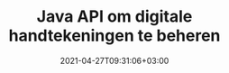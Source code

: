 ---
############################# Static ############################
layout: "product"
date: 2021-04-27T09:31:06+03:00
draft: false

product: "Signature"
product_tag: "signature"
platform: "Java"
platform_tag: "java"

############################# Head ############################
head_title: "Java Digital Signature API, voeg eSignature toe aan PDF Word Excel Image"
head_description: "Java-API voor digitale handtekeningen. Bibliotheek met elektronische handtekeningen voor het digitaal ondertekenen van PDF-, Microsoft Word-, Excel-spreadsheets, PowerPoint-presentaties en afbeeldingsdocumentindelingen."

############################# Header ############################
title: "Java API om digitale handtekeningen te beheren"
description: "Beheer e-handtekeningen van afbeeldingen, QR-codes, streepjescodes, metagegevens, tekst- en stempeltypen in Java-toepassingen voor het ondertekenen van afbeeldingen en bestandsindelingen voor digitale documenten."
button:
    enable: true

############################# SubMenu ############################
submenu:
    enable: true
    
    left:
        img_alt: "GroupDocs.Signature for Java"
        image: "https://www.groupdocs.cloud/templates/groupdocs/images/product-logos/groupdocs-signature-java.png"
        product: "GroupDocs.Signature"
        platform: "Java"

    middle:
        button:
            # button loop
            - link: "#overview"
              text: "Overzicht"

            # button loop
            - link: "#features"
              text: "Functies"

            # button loop
            - link: "#support"
              text: "Steun"

            # button loop
            - link: "https://products.groupdocs.app/signature"
              text: "Live demonstratie"

            # button loop
            - link: "https://purchase.groupdocs.com/pricing/signature/java"
              text: "prijzen"

    right:
        link_download: "https://downloads.groupdocs.com/signature"
        link_learn: "https://docs.groupdocs.com/signature/java/"
        link_buy: "https://purchase.groupdocs.com"

############################# Overview ############################
overview:
    enable: true
    content: |
      GroupDocs.Signature for Java API helpt u bij het ontwikkelen van Java-toepassingen met functionaliteit voor elektronische handtekeningen om digitale documenten van ondersteunde indelingen te ondertekenen zonder externe software te installeren. Het ondersteunt manipulatie en beheer van verschillende soorten e-handtekeningen, zoals afbeelding, streepjescode, QR-code, stempel, tekst, optisch en metadata. Al uw elektronische zakelijke documenten zoals Microsoft Office Word, PowerPoint-presentaties, Excel-spreadsheets, afbeeldingen en PDF-bestanden kunnen digitaal worden ondertekend door handtekeningeigenschappen aan te passen, b.v. schaduw, afmetingen, uitlijning en meer volgens uw vereisten. De bibliotheek met digitale handtekeningen is eenvoudig en lichtgewicht en bestaat uit een enkel DLL-bestand dat gemakkelijk kan worden geïntegreerd in een nieuwe of bestaande Java-toepassing.  

      Via GroupDocs.Signature for Java API kunt u alle geregistreerde certificaten van het systeem laden of bestaande handtekeningen lokaliseren met behulp van eenvoudig en geavanceerd zoeken. De opties om te werken met documenten die met een wachtwoord zijn beveiligd, waarbij gemeenschappelijke handtekeningeigenschappen worden gespecificeerd (tekstgrootte, dekking, rotatie, verificatie, lettertype-eigenschappen, kleuropties, paginanummer, breedte, boven, links enz.) en ondersteuning voor het implementeren van verschillende eSignature-typen maken het een betrouwbare Oplossing voor het beheer van e-handtekeningen voor digitale documenten.  

      GroupDocs.Signature voor Java is compatibel met alle Java-versies en ondersteunt populaire besturingssystemen (Windows, Linux, MacOS) die Java runtime kunnen uitvoeren
    tabs:
      enable: true
      
      ## TAB ONE ##
      tab_one:
        description: |
          Dat is een overzicht van GroupDocs.Signature-functies voor Java:
      
        right:
          enable: true
          icon: "fab fa-html5"
          title: "handtekening typen"
          content: |
            * Tekst handtekening
            * Afbeelding Handtekening
            * Digitale handtekeningen
            * QR-code handtekening
            * Barcode handtekening
            * Stempel Handtekening
            * Formulier-veld Handtekening
      
      ## TAB TWO ##
      tab_two:
        description: |
          Java-API voor elektronische ondertekening ondersteunt verschillende documentbestandsindelingen, zoals hieronder vermeld. [Ondersteunde documentformaten.](https://docs.groupdocs.com/signature/java/supported-document-formats/)

        left:
          enable: true
          table:
            # table loop
            - title: "Microsoft Office"
              content: |
                * **Word:** DOC, DOCX, DOCM, DOT, DOTX, DOTM, RTF, TXT
                * **Excel:** XLS, XLSX, XLSM, XLSB, XLTM, XLT, XLTM, XLTX, XLAM, SXC, SpreadsheetML
                * **PowerPoint:** PPT, PPTX, PPS, PPSX, PPSM, POT, POTM, POTX, PPTM

        right:
          enable: true
          table:
            # table loop
            - title: "Images & Other Formats"
              content: |
                * **Afbeeldingen**: JPG, BMP, PNG, TIFF, GIF, DCM, WEBP
                * **OpenDocument**: ODT, OTT, OTS, ODS, ODP, OTP, ODG
                * **Jpeg2000**: JP2, JPF, JPX, J2K, J2C, JPM
                * **Metabestanden**: EMF, WMF, CMX
                * **Draagbaar**: PDF
                * **Schaalbare vectorafbeeldingen**: CDR, SVG
                * **Adobe Photoshop**: PSD
                * **Anderen**: DJVU

      ## TAB THREE ##
      tab_three:
        description: |
          GroupDocs.Signature voor Java ondersteunt de volgende besturingssystemen, frameworks en pakketbeheerders:
        
        left:
          enable: true
          table:
            # table loop
            - icon: "fab fa-windows"
              title: "Besturingssystemen"
              content: |
                * Microsoft Windows Desktop
                * Microsoft Windows Server
                * Linux
                * MacOS

            # table loop
            - icon: "fas fa-code"
              title: "Ondersteunde kaders"
              content: |
                * Java 7 (1.7) and above

        right:
          enable: true
          table:
            # table loop
            - icon: "fas fa-cogs"
              title: "Ontwikkelomgevingen"
              content: |
                * NetBeans
                * IntelliJ IDEA
                * Eclipse
            # table loop
            - icon: "fas fa-tools"
              title: "Bouw automatiseringstool"
              content: |
                * Maven

############################# Features ############################
features:
    enable: true
    title: "GroupDocs.Signature voor Java-functies"

    feature:
      # feature loop
      - icon: "fas fa-copy"
        content: "Maak, lees, wijzig, verberg en verwijder e-handtekeningen van ondersteunde documentindelingen"

      # feature loop
      - icon: "fas fa-eye"
        content: "Toegang tot ondertekend document van stroom, relatief pad of absoluut pad"

      # feature loop
      - icon: "fas fa-bolt"
        content: "Pas teksthandtekeningen toe op documenten, spreadsheets, presentaties, afbeeldingen en pdf-bestanden"
      
      # feature loop
      - icon: "fas fa-file-powerpoint"
        content: "Voeg teksthandtekening toe als annotatie, sticker, afbeelding aan PDF-bestanden en configureer ook stijl en kleur"

      # feature loop
      - icon: "fas fa-code"
        content: "Onderteken PDF-document, afbeeldingsbestand en ontvang uitvoer in verschillende bestandsindelingen"

      # feature loop
      - icon: "fas fa-cloud"
        content: "Onderteken afbeeldingen digitaal met teksthandtekening als watermerk en voeg transparantie, rotatie toe aan eSignature"

      # feature loop
      - icon: "fas fa-remove-format"
        content: "Doorzoek certificaten en onderteken Microsoft Word-, Excel- en PDF-documenten met digitale certificaten"

      # feature loop
      - icon: "fas fa-comment-slash"
        content: "Onderteken tekstverwerkingsdocumentindelingen met native tekstwatermerken"

      # feature loop
      - icon: "fas fa-location-arrow"
        content: "Gebruik QR-code, barcode om Word-, Slide-, Cell-, PDF- en afbeeldingsbestanden te ondertekenen"

      # feature loop
      - icon: "fas fa-border-all"
        content: "Stempelhandtekeningen configureren en toepassen op beveiligde ondersteunde bestandsindelingen"

      # feature loop
      - icon: "fas fa-wrench"
        content: "Afbeeldingshandtekeningen instellen en toewijzen aan documenten, spreadsheets, presentaties, afbeeldingen en PDF-bestanden"

      # feature loop
      - icon: "fas fa-columns"
        content: "Configureer Handtekeningeigenschappen, bijv. Look and Feel, Marges, Uitlijning etc."

      # feature loop
      - icon: "fas fa-file-word"
        content: "Digitale handtekening toepassen op met wachtwoord beveiligd document"

      # feature loop
      - icon: "fas fa-envelope"
        content: "Voer tekstverificatie van PDF-documenten uit met behulp van de Signature Handler"

      # feature loop
      - icon: "fas fa-print"
        content: "Digitale verificatie van Word-, Cell- en PDF-documenten met .CER- en .PFX-certificaatcontainers"

      # feature loop
      - icon: "fas fa-file-archive"
        content: "Geef verschillende maateenheden op (bijv. millimeters, pixels enz.) voor PDF-teksthandtekeningen"

      # feature loop
      - icon: "fas fa-lock"
        content: "Verkrijg documentinformatie via bestand of URL - Voeg formulierveldhandtekeningen toe aan PDF-documenten"

      # feature loop
      - icon: "fas fa-file-code"
        content: "Voeg aangepast gegevensobject, ingesloten VCard, e-mail, EPC, MeCard of gebeurtenisobject toe aan QR-code"
      
      # feature loop
      - icon: "fas fa-fill-drip"
        content: "Pas verschillende penseelstijlen toe op handtekeningen, bijv. Verlooppenseel, radiaal penseel, effen penseel en textuurpenseel"

      # feature loop
      - icon: "fas fa-file-excel"
        content: "Document ondertekenen Bevindt zich op FTP of Azure Cloud Storage"

      # feature loop
      - icon: "fas fa-heading"
        content: "Stel tekstuitlijning in vormen in voor documenten, dia's, afbeeldingen en pdf-bestanden"

      # feature loop
      - icon: "fas fa-project-diagram"
        content: "Zoek, verifieer en onderteken PowerPoint-presentatiedocumenten digitaal"

      # feature loop
      - icon: "fas fa-cube"
        content: "Plaats handtekening met behulp van pixels in celdocumenten en tekstpositionering voor stempelhandtekeningen"

      # feature loop
      - icon: "fab fa-uncharted"
        content: "Implementeer rechthoekige stempelhandtekening met afgeronde hoeken"

       # feature loop
      - icon: "fab fa-uncharted"
        content: "Breid barcode- en QR-codehandtekeningen uit met beeldgegevensinhoud"

       # feature loop
      - icon: "fab fa-uncharted"
        content: "Voeg versleutelde metagegevenshandtekeningen toe terwijl u werkt met ondertekenings- en zoekopties"

       # feature loop
      - icon: "fab fa-uncharted"
        content: "Voeg aangepaste objecten toe aan metagegevenshandtekeningen in Word, Excel en presentaties"

    more_feature:
      # more_feature_loop
      - title: "Eenvoudig eSignatures configureren en toepassen"
        content: |
          GroupDocs.Signature for Java API maakt het mogelijk om eSignatures te configureren en toe te voegen aan ondersteunde documentindelingen. Hieronder volgt een codevoorbeeld dat laat zien hoe eenvoudig het is om een ​​teksthandtekening toe te passen op een PDF-bestand:

          ```java
          Signature signature = new Signature("sample.pdf");

          TextSignOptions options = new TextSignOptions("John Smith");
          // handtekeningpositie instellen
          options.setLeft(100);
          options.setTop(100);
          
          // handtekening rechthoek instellen
          options.setWidth(100);
          options.setHeight(30);

          // stel tekstkleur en lettertype in
          options.setForeColor(Color.RED);
          SignatureFont signatureFont = new SignatureFont();
          signatureFont.setSize(12);
          signatureFont.setFamilyName("Comic Sans MS");
          options.setFont(signatureFont);
          options.setSignatureImplementation(TextSignatureImplementation.Sticker)

          // document ondertekenen om in te dienen
          signature.sign("sample_signed.pdf", options);
          ```

      # more_feature_loop
      - title: "Ondersteunde typen barcodecodering voor eSignature"
        content: |
          Met GroupDocs.Signature for Java API kunt u barcode- en QR-codehandtekeningen toepassen op ondersteunde bestandsindelingen. GroupDocs.Signature voor Java ondersteunt een groot aantal typen barcodecodering om aan de meeste eisen te voldoen. De ondersteunde soorten streepjescodecodering zijn: Code 11, Code 128, Code 16K/32, Databar-codes, GS1 Codeblock, ISBN, ISMN, ISSN, ITF16, Pdf147, EAN8, EAN13, EAN14, UPCA, UPCE, ITF14, Code39 Standard en Code39 verlengd.

          Op dezelfde manier kunt u met GroupDocs.Signature for Java API QR-codetypen gebruiken, zoals QR, Aztec en Data Matrix. Ondersteunde QR-Code-coderingstypen zijn onder meer Aztec, DataMatrix, GS1 DataMatrix en GS1 QR.

      # more_feature_loop
      - title: "Zoek Handtekeningen & Certificaten"
        content: |
          Via GroupDocs.Signature for Java API kunt u zoeken naar handtekeningen van QR-codes en streepjescodes in elk document, presentatie, spreadsheet, afbeelding en PDF-bestand, en het zoekresultaat ophalen. U kunt ook aangepaste gegevensobjecten zoeken in documenten die zijn ondertekend met QR-Code-handtekening, evenals in standaard VCard- en e-mailobjecten zoeken in documenten die zijn ondertekend met QR-code. Het verifiëren van gecodeerde tekst van QR-codehandtekeningen en het zoeken naar metadatahandtekeningen in PDF-documenten wordt ook ondersteund. Pas aanvullende zoekcriteria toe voor digitale handtekeningen van Words & Cells-documenten.  

          De zoekoptie is ook beschikbaar voor het ondertekenen van metagegevens voor Word-documenten, dia's en spreadsheets, terwijl zoeken in formuliervelden beschikbaar is voor PDF-documenten.

      # more_feature_loop
      - title: "Configureer eSignature-eigenschappen"
        content: |
          Om de UX van eindgebruikers te verbeteren, biedt GroupDocs.Signature for Java API veel eigenschappen die vrij eenvoudig kunnen worden geconfigureerd. U kunt lettertype- en kleuropties instellen (Achtergrondkleur, Voorgrondkleur, Vet, Cursief, Onderstrepen, Lettertypefamilie, Lettergrootte enz.), Achtergrond- en randopties (Achtergrondkleur, Achtergrondtransparantie, Randkleur, Randstreepstijl, Randdikte, Randtransparantie enz.), Handtekeningmarges (links, boven, breedte, hoogte, opvulling enz.) en Instelling beeldhandtekeninggebied en handtekeninguitlijning (horizontale uitlijning, verticale uitlijning enz.).

############################# Support ############################
support:
    enable: true

############################# Solutions ############################
solutions:
    enable: true
    title: "GroupDocs.Signature biedt API's voor het ondertekenen van documenten voor andere populaire ontwikkelomgevingen"

    solution:
        # solution loop
        - img_alt: "GroupDocs.Signature for .NET"
          image: "https://www.groupdocs.cloud/templates/groupdocs/images/product-logos/groupdocs-signature-net.png"
          product: "GroupDocs.Signature"
          platform: ".NET"
          link: "/signature/net/"

############################# Back to top ###############################
back_to_top:
  enable: true
---